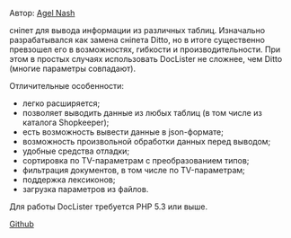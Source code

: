 Автор: [Agel Nash](https://github.com/AgelxNash/)

сніпет для вывода информации из различных таблиц. Изначально разрабатывался как замена сніпета Ditto, но в итоге существенно превзошел его в возможностях, гибкости и производительности. При этом в простых случаях использовать DocLister не сложнее, чем Ditto (многие параметры совпадают).

Отличительные особенности:

* легко расширяется;
* позволяет выводить данные из любых таблиц (в том числе из каталога Shopkeeper);
* есть возможность вывести данные в json-формате;
* возможность произвольной обработки данных перед выводом;
* удобные средства отладки;
* сортировка по TV-параметрам с преобразованием типов;
* фильтрация документов, в том числе по TV-параметрам;
* поддержка лексиконов;
* загрузка параметров из файлов.

Для работы DocLister требуется PHP 5.3 или выше.

[Github](https://github.com/AgelxNash/DocLister)


